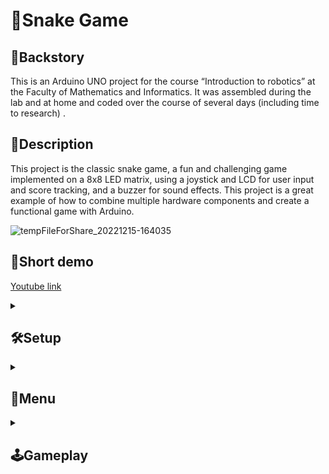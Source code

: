 # 🐍Snake Game

## 📜Backstory

This is an Arduino UNO project for the course “Introduction to robotics” at the Faculty of Mathematics and Informatics. It was assembled during the lab and at home and coded over the course of several days (including time to research) .

## 💬Description

This project is the classic snake game, a fun and challenging game implemented on a 8x8 LED matrix, using a joystick and LCD for user input and score tracking, and a buzzer for sound effects. This project is a great example of how to combine multiple hardware components and create a functional game with Arduino.

![tempFileForShare_20221215-164035](https://user-images.githubusercontent.com/68808448/207910217-64bc0dbe-2966-4182-a7fb-04c995364e4d.jpg)

## 🎦Short demo

[Youtube link](https://youtu.be/Ltl1Z3MX-3o)

<details>
<summary>

## 🛠️Setup

</summary>

### Components

- 1 Liquid crystal display
- 1 8x8 LED matrix
- 1 joystick
- 1 potentiometer (optional)
- 1 buzzer
- 1 MAX7219/MAX7221 driver
- 220 $\Omega$ & 100 $\Omega$ resistors
- 1 electrolytic capacitor of 10 μF
- 1 ceramic capacitor of 104 pF
- wires per logic

### Connections

![image](https://user-images.githubusercontent.com/68808448/207910455-2a0b48e5-d1aa-4618-b89b-b952337dbb87.png)

| Max7219 Driver Pins | Arduino Pins |
| --- | --- |
| 4 (GND) | GND |
| 9 (GND) | GND |
| 18 (ISET) | 5V, through a 10k or 100k+ resistor |
| 19 (V+) | 5V |
| 1 (DIN) | 13 |
| 12 (LOAD/CS) | 11 |
| 13 (CLK) | 12 |

There are also 2 capacitors that are connected in parallel to
the + and - of our circuit.
● 1 electrolytic capacitor of 10 μF
● 1 ceramic capacitor of 104 pF

| Display PIN | Function | Arduino pin |
| --- | --- | --- |
| VSS (1) | Ground | GND |
| VDD (2) | 5V | 5V |
| V0 (3)  | Contrast adjustment | 5 |
| RS (4) | Register Select. RS=0: Command, RS=1: Data | 9 |
| RW (5) | Read/Write (R/W). R/W=0: Write, R/W=1: Read | GND |
| E (6) | Clock (enable). Falling edge triggered | 8 |
| D0 (7) | Bit 0 (Not used in 4-bit operation) | - |
| D1 (8) | Bit 1 (Not used in 4-bit operation) | - |
| D2 (9) | Bit 2 (Not used in 4-bit operation) | - |
| D3 (10) | Bit 3 (Not used in 4-bit operation) | - |
| D4 (11) | Bit 4 | 7 |
| D5 (12) | Bit 5 | 6 |
| D6 (13) | Bit 6 | 3 |
| D7 (14) | Bit 7 | 4 |
| A (15) | Back-light Anode(+) | 10 (with 220+ ohm resistor) |
| K (16) | Back-light Cathod(-) | GND |

| Joystick pin | Arduino pin |
| --- | --- |
| VRx | A0 |
| VRy | A1 |
| SW | 0 |

Buzzer:  A2 (Arduino pin) (through a potentiometer in series with a 100 $\Omega$ resistor)

</details>

<details>
<summary>

## 📑Menu

</summary>

### 📋Main menu
![20221213_194443](https://user-images.githubusercontent.com/68808448/207910503-152076d8-1ffe-45a3-905e-72661a2b0738.jpg)

The menu is easy to navigate using the joystick and the LCD display. Simply select an option by flicking the joystick up or down. The current option is indicated by a right pointing arrow. To access an option flick the joystick to the right. To go back flick the joystic to the left. Each menu has a different icon shown on the LED matrix.

The menu has the following options:

- 🎮 Start Game: start a new game of Snake
- 🏆 Highscores: view the current highscores
- ⚙️ Settings: customize the game settings, such as difficulty level, sound effects, and other options.
- ℹ️ About: learn more about the game and its creators.
- ❔ How to Play: get brief instructions on how to play the game.

### 🏆Highscores

![20221213_194802](https://user-images.githubusercontent.com/68808448/207910567-1f5ffea9-1378-4d8e-871d-e8a801b7906e.jpg)

Highscores are saved in the EEPROM.

This menu is a leaderboard that tracks the top 5 scores of all time. The highscores menu shows the name of the player and their score, ranked from the first to the fifth place. When there are no highscores, “No highscores” message will be displayed instead.

The names are limited to 5 letters, so you should try to come up with a creative name.

### ⚙️Settings

![20221213_194845](https://user-images.githubusercontent.com/68808448/207910638-962bfd1b-b3f9-4def-9186-114f0da43ba9.jpg)

All settings are saved in the EEPROM.

The settings menu has the following options:

- Difficulty: choose from 6 levels of difficulty, ranging from easy to hard. The higher the difficulty, the faster the snake moves and the more challenging the game becomes but also the score increases more. In the first 2 levels, the snake moves faster and gets bigger with every piece of food eaten, in the next 2 levels the snake's speed and length stay the same but a timer for food is introduced. In the last 2 levels both game mechanics are combined.
- LCD Contrast: adjust the contrast of the LCD display to change the visibility of the text.
- LCD Brightness: control the brightness of the backlight of the LCD display, allowing you to play in different lighting conditions.
- Matrix Brightness: control the brightness of the LED matrix, allowing you to adjust the intensity of the 8x8 LED matrix.
- Sound: toggle all sound effects on or off. Volume can be adjusted with the potentiometer.
- Reset Highscores: reset the highscores leaderboard, allowing you to start fresh.

### ℹ️About!

![20221213_194854](https://user-images.githubusercontent.com/68808448/207910782-ad374cff-d3e3-4f8a-8ea0-f620f476917a.jpg)

The about section displays the name of the game, my name, and the link to the project on GitHub. This information is useful for players who want to learn more about the game for anyone who wants to contribute to the project and help improve the game.

### ❔How to play

![20221213_194902](https://user-images.githubusercontent.com/68808448/207910844-78af95a8-993d-4931-895e-e963a6b26d56.jpg)

This a brief tutorial on the rules and mechanics of the game such as:

- The snake can move up, down, left, right using the joystick.
- After level 3 a timer is used for food, so you have to be quick.
- You can pass through walls (and appear on the other side of the matrix), but be careful to not hit the snake’s tail.

</details>

<details>
<summary>

## 🕹️Gameplay

</summary>

![20221215_152317_1_1](https://user-images.githubusercontent.com/68808448/207926063-d4c55ae7-91ea-49b7-934a-96071735e619.gif)

![20221213_194915](https://user-images.githubusercontent.com/68808448/207910970-13ea8367-53cf-4476-8d60-448315d7a2c9.jpg)

The gameplay is simple and intuitive, you use the joystick to control the snake and navigate through the LED matrix. The current difficulty level, score and food timer are displayed on the LCD.

There are no obstacles, so you can focus on collecting food and scoring points. However, the game becomes more challenging as you advance to higher levels, where the snake moves faster and the availability of food is limited by a timer. 

One extra feature is that the snake can move through the walls of the game board, allowing the snake to wrap around to the other side. This adds an extra layer of strategy to the game, so you must plan your moves carefully to avoid hitting the snake’s tail when you exit on the other side.

You can pause the game by pressing the joystick button. Press again to unpause.

### 💀Game over

The game is over when the snake touches its tail. The LCD displays a “Game over” message and shortly after the final score and the total time played.

![20221213_194950](https://user-images.githubusercontent.com/68808448/207911036-197abcbd-e9c1-4a0d-907d-ea7a6bd3ede4.jpg)

If your final score is a new highscore (or in top 5), you are informed and must enter your name. The name is limited to 5 characters. Select the letter by flicking left or right and change it by flicking up or down. When you are done, position the cursor on the arrow and press the joystick to save your highscore.

![20221213_194957](https://user-images.githubusercontent.com/68808448/207911084-0b5c5437-15d3-496a-98dd-080feb81af97.jpg)
